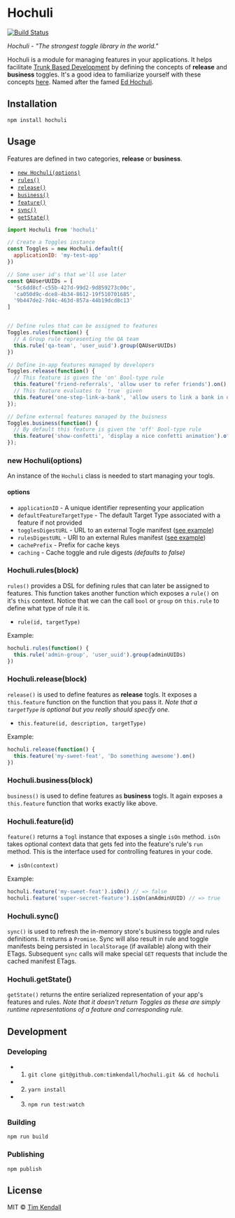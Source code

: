 # Hochuli 

[![Build Status](https://travis-ci.org/timkendall/hochuli.svg?branch=master)](https://travis-ci.org/timkendall/hochuli)

*Hochuli - "The strongest toggle library in the world."* 

Hochuli is a module for managing features in your applications. It helps facilitate [Trunk Based Development](http://paulhammant.com/2013/04/05/what-is-trunk-based-development/) by defining the concepts of **release** and **business** toggles. It's a good idea to familiarize yourself with these concepts [here](docs/best-practices.md). Named after the famed [Ed Hochuli](https://www.youtube.com/watch?v=lYq1zX1Gtoo).


## Installation

`npm install hochuli`

## Usage

Features are defined in two categories, **release** or **business**.

- [`new Hochuli(options)`](#class)
- [`rules()`](#rules)
- [`release()`](#release)
- [`business()`](#business)
- [`feature()`](#feature)
- [`sync()`](#sync)
- [`getState()`](#get-state)

```js
import Hochuli from 'hochuli'

// Create a Toggles instance
const Toggles = new Hochuli.default({
  applicationID: 'my-test-app'
})

// Some user id's that we'll use later
const QAUserUUIDs = [
  '5c6dd8cf-c55b-427d-99d2-9d859273c00c',
  'ca050d9c-dce8-4b34-8612-19f510701685',
  '9b447de2-7d4c-463d-857a-44b19dcd8c13'
]


// Define rules that can be assigned to features
Toggles.rules(function() {
  // A Group rule representing the QA team
  this.rule('qa-team', 'user_uuid').group(QAUserUUIDs)
})

// Define in-app features managed by developers
Toggles.release(function() {
  // This feature is given the 'on' Bool-type rule
  this.feature('friend-referrals', 'allow user to refer friends').on();
  // This feature evaluates to `true` given
  this.feature('one-step-link-a-bank', 'allow users to link a bank in one step', 'user_uuid').on('qa-team');
});

// Define external features managed by the buisness
Toggles.business(function() {
  // By default this feature is given the 'off' Bool-type rule
  this.feature('show-confetti', 'display a nice confetti animation').off();
});
```
<a name="class"></a>
### new Hochuli(options)

An instance of the `Hochuli` class is needed to start managing your togls.

#### options
- `applicationID` - A unique identifier representing your application
- `defaultFeatureTargetType` - The default Target Type associated with a feature if not provided
- `togglesDigestURL` - URL to an external Togle manifest ([see example](./EXAMPLE-BUSINESS.json))
- `rulesDigestURL` - URl to an external Rules manifest ([see example](./EXAMPLE-RULES.json))
- `cachePrefix` - Prefix for cache keys
- `caching` - Cache toggle and rule digests *(defaults to false)*

<a name="rules"></a>
### Hochuli.rules(block)

`rules()` provides a DSL for defining rules that can later be assigned to features. This function takes another function which exposes a `rule()` on it's `this` context. Notice that we can the call `bool` or `group` on `this.rule` to define what type of rule it is.

- `rule(id, targetType)`

Example:

```js
hochuli.rules(function() {
  this.rule('admin-group', 'user_uuid').group(adminUUIDs)
})
```

<a name="release"></a>
### Hochuli.release(block)

`release()` is used to define features as **release** togls. It exposes a `this.feature` function on the function that you pass it. *Note that a `targetType` is optional but you really should specify one.*

- `this.feature(id, description, targetType)`

Example:

```js
hochuli.release(function() {
  this.feature('my-sweet-feat', 'Do something awesome').on()
})
```

<a name="business"></a>
### Hochuli.business(block)

`business()` is used to define features as **business** togls. It again exposes a `this.feature` function that works exactly like above.

<a name="feature"></a>
### Hochuli.feature(id)

`feature()` returns a `Togl` instance that exposes a single `isOn` method. `isOn` takes optional context data that gets fed into the feature's rule's `run` method. This is the interface used for controlling features in your code.

- `isOn(context)`

Example:

```js
hochuli.feature('my-sweet-feat').isOn() // => false
hochuli.feature('super-secret-feature').isOn(anAdminUUID) // => true
```

<a name="sync"></a>
### Hochuli.sync()

`sync()` is used to refresh the in-memory store's business toggle and rules definitions. It returns a `Promise`. Sync will also result in rule and toggle manifests being persisted in `localStorage` (if available) along with their ETags. Subsequent `sync` calls will make special `GET` requests that include the cached manifest ETags.

<a name="get-state"></a>
### Hochuli.getState()

`getState()` returns the entire serialized representation of your app's features and rules. *Note that it doesn't return Toggles as these are simply runtime representations of a feature and corresponding rule.*


## Development

### Developing

- 1. `git clone git@github.com:timkendall/hochuli.git && cd hochuli`
- 2. `yarn install`
- 3. `npm run test:watch`

### Building

`npm run build`

### Publishing

`npm publish`

## License

MIT © [Tim Kendall](https://github.com/timkendall)
